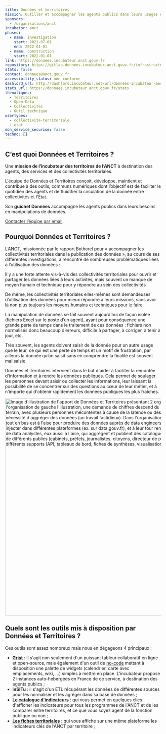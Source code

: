 ```yaml
---
title: Données et territoires
mission: Outiller et accompagner les agents publics dans leurs usages de la donnée
sponsors:
  - /organisations/anct
incubator: anct
phases:
  - name: investigation
    start: 2021-07-01
    end: 2022-01-01
  - name: construction
    start: 2022-01-01
link: https://donnees.incubateur.anct.gouv.fr
repository: https://gitlab.donnees.incubateur.anct.gouv.fr/infrastructure/
stats: false
contact: donnees@anct.gouv.fr
accessibility_status: non conforme
dashlord_url: http://dashlord.incubateur.net/url/donnees-incubateur-anct-gouv-fr-toolbox/
stats_url: https://donnees.incubateur.anct.gouv.fr/stats
thematiques:
  - Territoires
  - Open-Data
  - Collectivités
  - Outil technique
usertypes:
  - collectivite-territoriale
  - etat
mon_service_securise: false
techno: []
---
```

## C’est quoi Données et Territoires ?

Une **mission de l’incubateur des territoires de l’ANCT** à destination des agents, des services et des collectivités territoriales.

L'équipe de Données et Territoires conçoit, développe, maintient et contribue à des outils, communs numériques dont l’objectif est de faciliter le quotidien des agents et de fluidifier la circulation de la donnée entre collectivités et l'État.

Son **guichet Données** accompagne les agents publics dans leurs besoins en manipulations de données. 

[Contacter l’équipe par email](mailto:donnees@anct.gouv.fr).

## Pourquoi Données et Territoires ?

L’ANCT, missionnée par le rapport Bothorel pour « accompagner les collectivités territoriales dans la publication des données », au cours de ses différentes investigations, a rencontré de nombreuses problématiques liées à l’utilisation des données :

Il y a une forte attente vis-à-vis des collectivités territoriales pour ouvrir et partager les données liées à leurs activités, mais souvent un manque de moyen humain et technique pour y répondre au sein des collectivités

De même, les collectivités territoriales elles-mêmes sont demandeuses d’utilisation des données pour mieux répondre à leurs missions, sans avoir là non plus toujours les moyens humains et techniques pour le faire

La manipulation de données se fait souvent aujourd’hui de façon isolée (fichiers Excel sur le poste d’un agent), ayant pour conséquence une grande perte de temps dans le traitement de ces données : fichiers non normalisés donc beaucoup d’erreurs, difficile à partager, à corriger, à tenir à jour, etc.

Très souvent, les agents doivent saisir de la donnée pour un autre usage que le leur, ce qui est une perte de temps et un motif de frustration, par ailleurs la donnée qu’on saisit sans en comprendre la finalité est souvent mal saisie

Données et Territoires intervient dans le but d'aider à faciliter la remontée d'information et à rendre les données publiques. Cela permet de soulager les personnes devant saisir ou collecter les informations, leur laissant la possibilité de se concentrer sur des questions au cœur de leur métier, et à n'importe qui d'obtenir rapidement les données publiques les plus fraîches.

<img width="700" alt="Image d'illustration de l'apport de Données et Territoires présentant 2 organisations. Dans l'organisation de gauche l'illustration, une demande de chiffres descend du cabinet jusqu'aux agents de terrain, avec plusieurs personnes mécontentes à cause de la latence ou des courtes échéances et de la nécessité d'aggréger des données (un travail fastidieux). Dans l'organisation de droite, une personne tout en bas est à l'aise pour produire des données auprès de data engineers, eux aussi à l'aise pour les injecter dans différentes plateformes (ex. sur data.gouv.fr), et à leur tour remontent les données auprès de data analystes, eux aussi à l'aise, qui aggrègent et publient des catalogues d'indicateurs à destination de différents publics (cabinets, préfets, journalistes, citoyens, directeur de programmes, ...) et à travers différents supports (API, tableaux de bord, fiches de synthèses, visualisation, ...)" src="https://github.com/betagouv/beta.gouv.fr/assets/371705/ccb0a93f-7dc1-4b03-a678-007c8edd6272">

## Quels sont les outils mis à disposition par Données et Territoires ?

Ces outils sont assez nombreux mais nous en dégageons 4 principaux :
- [**Grist**](https://getgrist.com) : il s'agit non seulement d'un puissant tableur collaboratif en ligne et open-source, mais également d'un outil de [no-code](https://fr.wikipedia.org/wiki/D%C3%A9veloppement_No_code) mettant à disposition une palette de widgets (calendrier, carte avec emplacements, wiki, ...) simples à mettre en place. L'incubateur propose 2 instances auto-hebergées en France de ce service, à destination des agents publics ;
 - **inSITu** : il s'agit d'un ETL récupérant les données de différentes sources pour les normaliser et les agréger dans sa base de données ;
 - [**Le catalogue d'indicateurs**](https://catalogue-indicateurs.donnees.incubateur.anct.gouv.fr/) : qui vous permet en quelques clics d'afficher les indicateurs pour tous les programmes de l'ANCT et de les comparer entre territoires, et ce que vous soyez agent de la fonction publique ou non ;
 - [**Les fiches territoriales**](https://fiches.incubateur.anct.gouv.fr/) : qui vous affiche sur une même plateforme les indicateurs clés de l’ANCT par territoire ;